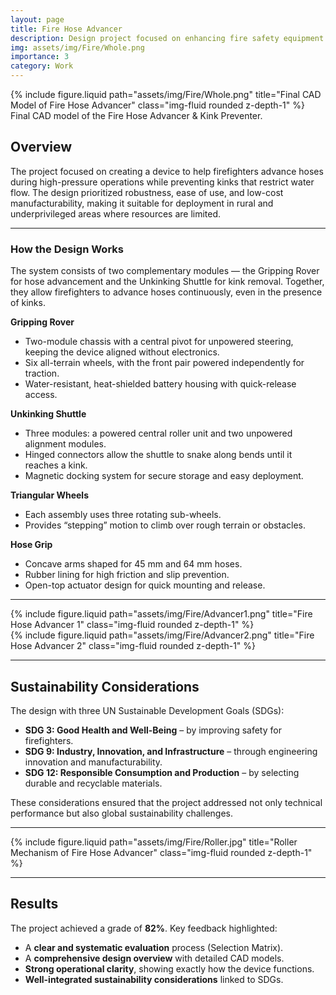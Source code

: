 ```yaml
---
layout: page
title: Fire Hose Advancer
description: Design project focused on enhancing fire safety equipment
img: assets/img/Fire/Whole.png
importance: 3
category: Work
---
```


<div class="row justify-content-sm-center">
    <div class="col-sm-10 mt-3 mt-md-0">
        {% include figure.liquid path="assets/img/Fire/Whole.png" title="Final CAD Model of Fire Hose Advancer" class="img-fluid rounded z-depth-1" %}
    </div>
</div>
<div class="caption">
    Final CAD model of the Fire Hose Advancer & Kink Preventer.
</div>

## Overview

The project focused on creating a device to help firefighters advance hoses during high-pressure operations while preventing kinks that restrict water flow. The design prioritized robustness, ease of use, and low-cost manufacturability, making it suitable for deployment in rural and underprivileged areas where resources are limited.

---

### How the Design Works

The system consists of two complementary modules — the Gripping Rover for hose advancement and the Unkinking Shuttle for kink removal. Together, they allow firefighters to advance hoses continuously, even in the presence of kinks.

**Gripping Rover**

- Two-module chassis with a central pivot for unpowered steering, keeping the device aligned without electronics.
- Six all-terrain wheels, with the front pair powered independently for traction.
- Water-resistant, heat-shielded battery housing with quick-release access.

**Unkinking Shuttle**

- Three modules: a powered central roller unit and two unpowered alignment modules.
- Hinged connectors allow the shuttle to snake along bends until it reaches a kink.
- Magnetic docking system for secure storage and easy deployment.

**Triangular Wheels**

- Each assembly uses three rotating sub-wheels.
- Provides “stepping” motion to climb over rough terrain or obstacles.

**Hose Grip**

- Concave arms shaped for 45 mm and 64 mm hoses.
- Rubber lining for high friction and slip prevention.
- Open-top actuator design for quick mounting and release.

---

<div class="row">
    <div class="col-sm mt-3 mt-md-0">
        {% include figure.liquid path="assets/img/Fire/Advancer1.png" title="Fire Hose Advancer 1" class="img-fluid rounded z-depth-1" %}
    </div>
    <div class="col-sm mt-3 mt-md-0">
        {% include figure.liquid path="assets/img/Fire/Advancer2.png" title="Fire Hose Advancer 2" class="img-fluid rounded z-depth-1" %}
    </div>
</div>

---

## Sustainability Considerations

The design with three UN Sustainable Development Goals (SDGs):

- **SDG 3: Good Health and Well-Being** – by improving safety for firefighters.
- **SDG 9: Industry, Innovation, and Infrastructure** – through engineering innovation and manufacturability.
- **SDG 12: Responsible Consumption and Production** – by selecting durable and recyclable materials.

These considerations ensured that the project addressed not only technical performance but also global sustainability challenges.

---

<div class="row justify-content-sm-center">
    <div class="col-sm-8 mt-3 mt-md-0">
        {% include figure.liquid path="assets/img/Fire/Roller.jpg" title="Roller Mechanism of Fire Hose Advancer" class="img-fluid rounded z-depth-1" %}
    </div>
</div>

---

## Results

The project achieved a grade of **82%**. Key feedback highlighted:

- A **clear and systematic evaluation** process (Selection Matrix).
- A **comprehensive design overview** with detailed CAD models.
- **Strong operational clarity**, showing exactly how the device functions.
- **Well-integrated sustainability considerations** linked to SDGs.
